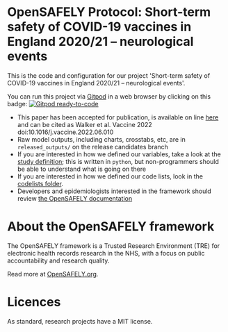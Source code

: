 # OpenSAFELY Protocol: Short-term safety of COVID-19 vaccines in England 2020/21 – neurological events

This is the code and configuration for our project 'Short-term safety of COVID-19 vaccines in England 2020/21 – neurological events'. 

You can run this project via [Gitpod](https://gitpod.io) in a web browser by clicking on this badge: [![Gitpod ready-to-code](https://img.shields.io/badge/Gitpod-ready--to--code-908a85?logo=gitpod)](https://gitpod.io/#https://github.com/opensafely/covid-vaccine-neuro-research)

* This paper has been accepted for publication, is available on line [here](https://doi.org/10.1016/j.vaccine.2022.06.010) and can be cited as Walker et al. Vaccine 2022 doi:10.1016/j.vaccine.2022.06.010
* Raw model outputs, including charts, crosstabs, etc, are in `released_outputs/` on the release candidates branch 
* If you are interested in how we defined our variables, take a look at the [study definition](analysis/study_definition.py); this is written in `python`, but non-programmers should be able to understand what is going on there
* If you are interested in how we defined our code lists, look in the [codelists folder](./codelists/).
* Developers and epidemiologists interested in the framework should review [the OpenSAFELY documentation](https://docs.opensafely.org)

# About the OpenSAFELY framework

The OpenSAFELY framework is a Trusted Research Environment (TRE) for electronic
health records research in the NHS, with a focus on public accountability and
research quality.

Read more at [OpenSAFELY.org](https://opensafely.org).

# Licences
As standard, research projects have a MIT license. 
